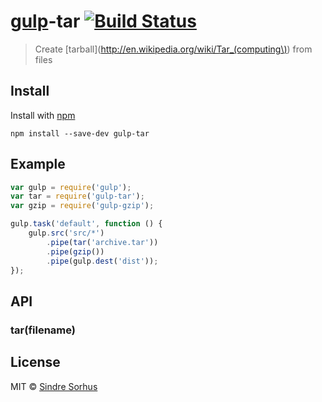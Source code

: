 # [gulp](https://github.com/wearefractal/gulp)-tar [![Build Status](https://secure.travis-ci.org/sindresorhus/gulp-tar.png?branch=master)](http://travis-ci.org/sindresorhus/gulp-tar)

> Create [tarball](http://en.wikipedia.org/wiki/Tar_(computing\)) from files


## Install

Install with [npm](https://npmjs.org/package/gulp-tar)

```
npm install --save-dev gulp-tar
```


## Example

```js
var gulp = require('gulp');
var tar = require('gulp-tar');
var gzip = require('gulp-gzip');

gulp.task('default', function () {
	gulp.src('src/*')
		.pipe(tar('archive.tar'))
		.pipe(gzip())
		.pipe(gulp.dest('dist'));
});
```


## API

### tar(filename)


## License

MIT © [Sindre Sorhus](http://sindresorhus.com)
